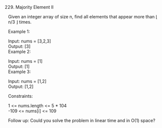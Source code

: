 229. Majority Element II

Given an integer array of size n, find all elements that appear more than ⌊ n/3 ⌋ times.

 

Example 1:

Input: nums = [3,2,3]  
Output: [3]  
Example 2:  

Input: nums = [1]  
Output: [1]  
Example 3:  

Input: nums = [1,2]  
Output: [1,2]  
 

Constraints:

1 <= nums.length <= 5 * 104   
-109 <= nums[i] <= 109
 

Follow up: Could you solve the problem in linear time and in O(1) space?